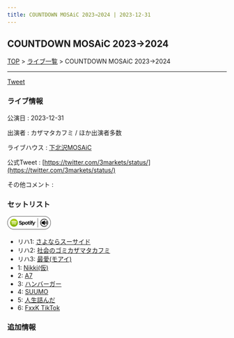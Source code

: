 ```yaml
---
title: COUNTDOWN MOSAiC 2023→2024 | 2023-12-31
---
```

## COUNTDOWN MOSAiC 2023→2024

[TOP](/setlist/) > [ライブ一覧](lives.html) > COUNTDOWN MOSAiC 2023→2024

___

<a href="https://twitter.com/share?ref_src=twsrc%5Etfw" data-text="3markets[ ]セットリスト > COUNTDOWN MOSAiC 2023→2024" class="twitter-share-button" data-via="3markets" data-hashtags="3markets" data-related="3markets" data-show-count="false">Tweet</a>

### ライブ情報

公演日
:    2023-12-31

出演者
:    カザマタカフミ / ほか出演者多数

ライブハウス
:    [下北沢MOSAiC](livehouse011.html)

公式Tweet
:    [https://twitter.com/3markets/status/](https://twitter.com/3markets/status/)

その他コメント
:    

### セットリスト


[![play with spotify](images/spotify-icon.png)](https://open.spotify.com/playlist/763AwlnmUbVpWyG0xPEVNh)



*  リハ1: [さよならスーサイド](song013.html)
*  リハ2: [社会のゴミカザマタカフミ](song002.html)
*  リハ3: [最愛(モアイ)](song014.html)
*  1: [Nikki(仮)](song085.html)
*  2: [A7](song073.html)
*  3: [ハンバーガー](song084.html)
*  4: [SUUMO](song083.html)
*  5: [人生詰んだ](song031.html)
*  6: [FxxK TikTok](song082.html)


### 追加情報






<script async src="https://platform.twitter.com/widgets.js" charset="utf-8"></script>